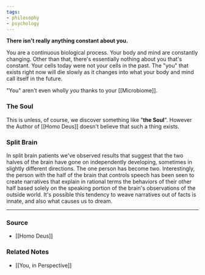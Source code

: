 ```yaml
---
tags:
- philosophy
- psychology
---
```

**There isn't really anything constant about you.**

You are a continuous biological process. Your body and mind are constantly changing. Other than that, there's essentially nothing about you that's constant. Your cells today were not your cells in the past. The "you" that exists right now will die slowly as it changes into what your body and mind call itself in the future.

"You" aren't even wholly *you* thanks to your [[Microbiome]].
### The Soul
This is unless, of course, we discover something like "**the Soul**". However the Author of [[Homo Deus]] doesn't believe that such a thing exists.

### Split Brain
In split brain patients we've observed results that suggest that the two halves of the brain have gone on independently developing, sometimes in slightly different directions. The one person has become two. Interestingly, the person with the half of the brain that controls speech has been seen to create narratives that explain in rational terms the behaviors of their other half based solely on the speaking portion of the brain's observations of the outside world. It's possible this tendency to weave narratives out of facts is innate, and also what causes us to dream.

---

### Source
- [[Homo Deus]]

### Related Notes
- [[You, in Perspective]]